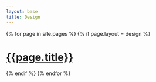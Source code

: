 ```yaml
---
layout: base
title: Design
---
```

{% for page in site.pages %}
  {% if page.layout = design %}
  <h1><a href="{{ page.url }}">{{page.title}}</a></h1>
  {% endif %}
{% endfor %}
